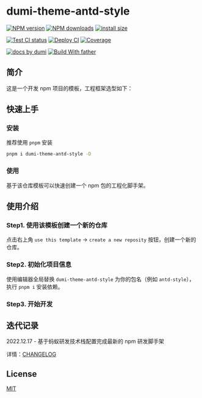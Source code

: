 # dumi-theme-antd-style

[![NPM version][npm-image]][npm-url] [![NPM downloads][download-image]][download-url] [![install size][npm-size]][npm-size-url]

[![Test CI status][test-ci]][test-ci-url] [![Deploy CI][release-ci]][release-ci-url] [![Coverage][coverage]][codecov-url]

[![ docs by dumi][dumi-url]](https://d.umijs.org/) [![Build With father][father-url]](https://github.com/umijs/father/)

<!-- gitpod url -->

[gitpod-badge]: https://img.shields.io/badge/Gitpod-ready--to--code-blue?logo=gitpod
[gitpod-url]: https://gitpod.io/#https://github.com/ant-design/dumi-theme-antd-style

<!-- umi url -->

[dumi-url]: https://img.shields.io/badge/docs%20by-dumi-blue
[father-url]: https://img.shields.io/badge/build%20with-father-028fe4.svg

<!-- npm url -->

[npm-image]: http://img.shields.io/npm/v/dumi-theme-antd-style.svg?style=flat-square&color=deepgreen&label=latest
[npm-url]: http://npmjs.org/package/dumi-theme-antd-style
[npm-size]: https://img.shields.io/bundlephobia/minzip/dumi-theme-antd-style?color=deepgreen&label=gizpped%20size&style=flat-square
[npm-size-url]: https://packagephobia.com/result?p=dumi-theme-antd-style

<!-- coverage -->

[coverage]: https://codecov.io/gh/arvinxx/dumi-theme-antd-style/branch/master/graph/badge.svg
[codecov-url]: https://codecov.io/gh/arvinxx/dumi-theme-antd-style/branch/master

<!-- Github CI -->

[test-ci]: https://github.com/arvinxx/dumi-theme-antd-style/workflows/Test%20CI/badge.svg
[release-ci]: https://github.com/arvinxx/dumi-theme-antd-style/workflows/Release%20CI/badge.svg
[test-ci-url]: https://github.com/arvinxx/dumi-theme-antd-style/actions?query=workflow%3ATest%20CI
[release-ci-url]: https://github.com/arvinxx/dumi-theme-antd-style/actions?query=workflow%3ARelease%20CI
[download-image]: https://img.shields.io/npm/dm/dumi-theme-antd-style.svg?style=flat-square
[download-url]: https://npmjs.org/package/dumi-theme-antd-style

## 简介

这是一个开发 npm 项目的模板，工程框架选型如下：

## 快速上手

### 安装

推荐使用 `pnpm` 安装

```bash
pnpm i dumi-theme-antd-style -D
```

### 使用

基于该仓库模板可以快速创建一个 npm 包的工程化脚手架。

## 使用介绍

### Step1. 使用该模板创建一个新的仓库

点击右上角 `use this template` -> `create a new reposity` 按钮，创建一个新的仓库。

### Step2. 初始化项目信息

使用编辑器全局替换 `dumi-theme-antd-style` 为你的包名（例如 `antd-style`），执行 `pnpm i` 安装依赖。

### Step3. 开始开发

## 迭代记录

2022.12.17 - 基于蚂蚁研发技术栈配置完成最新的 npm 研发脚手架

详情：[CHANGELOG](./CHANGELOG.md)

## License

[MIT](./LICENSE)
